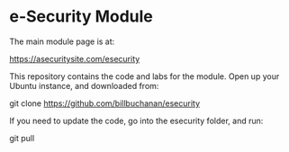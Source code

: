 # e-Security Module

The main module page is at:

https://asecuritysite.com/esecurity

This repository contains the code and labs for the module. Open up your Ubuntu instance, and downloaded from:

git clone https://github.com/billbuchanan/esecurity

If you need to update the code, go into the esecurity folder, and run:

git pull



